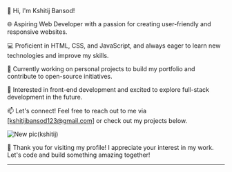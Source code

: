 
👋 Hi, I'm Kshitij Bansod!

🌐 Aspiring Web Developer with a passion for creating user-friendly and responsive websites.

💻 Proficient in HTML, CSS, and JavaScript, and always eager to learn new technologies and improve my skills.

🔧 Currently working on personal projects to build my portfolio and contribute to open-source initiatives.

🚀 Interested in front-end development and excited to explore full-stack development in the future.

📫 Let's connect! Feel free to reach out to me via [kshitijbansod123@gmail.com] or check out my projects below.

![New pic(kshitij)](https://github.com/user-attachments/assets/d47f9567-6843-4d7f-89a8-128ce17b8ba9)



🙏 Thank you for visiting my profile! I appreciate your interest in my work. Let's code and build something amazing together!
***



<!--
**kshitij305/kshitij305** is a ✨ _special_ ✨ repository because its `README.md` (this file) appears on your GitHub profile.

Here are some ideas to get you started:

- 🔭 I’m currently working on ...
- 🌱 I’m currently learning ...
- 👯 I’m looking to collaborate on ...
- 🤔 I’m looking for help with ...
- 💬 Ask me about ...
- 📫 How to reach me: ...
- 😄 Pronouns: ...
- ⚡ Fun fact: ...
-->
